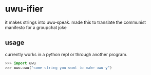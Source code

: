 # uwu-ifier
it makes strings into uwu-speak. made this to translate the communist manifesto for a groupchat joke

## usage

currently works in a python repl or through another program.

```python
>>> import uwu
>>> uwu.uwu("some string you want to make uwu-y")
```
